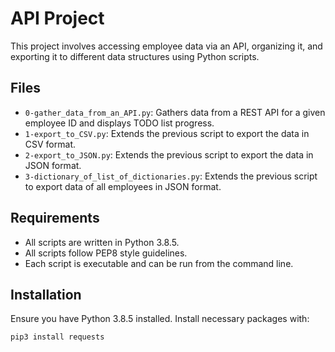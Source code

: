 # API Project

This project involves accessing employee data via an API, organizing it, and exporting it to different data structures using Python scripts.

## Files

- `0-gather_data_from_an_API.py`: Gathers data from a REST API for a given employee ID and displays TODO list progress.
- `1-export_to_CSV.py`: Extends the previous script to export the data in CSV format.
- `2-export_to_JSON.py`: Extends the previous script to export the data in JSON format.
- `3-dictionary_of_list_of_dictionaries.py`: Extends the previous script to export data of all employees in JSON format.

## Requirements

- All scripts are written in Python 3.8.5.
- All scripts follow PEP8 style guidelines.
- Each script is executable and can be run from the command line.

## Installation

Ensure you have Python 3.8.5 installed. Install necessary packages with:

```sh
pip3 install requests

